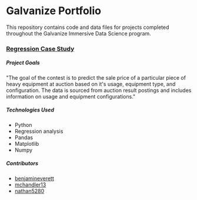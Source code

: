 # Galvanize Portfolio

This repository contains code and data files for projects completed throughout the Galvanize Immersive Data Science program.

### [Regression Case Study](regression-case-study/)

##### Project Goals

"The goal of the contest is to predict the sale price of a particular piece of
heavy equipment at auction based on it's usage, equipment type, and
configuration.  The data is sourced from auction result postings and includes
information on usage and equipment configurations."

##### Technologies Used

* Python
* Regression analysis
* Pandas
* Matplotlib
* Numpy

##### Contributors

* [benjamineverett](https://github.com/benjamineverett)
* [mchandler13](https://github.com/mchandler13)
* [nathan5280](https://github.com/nathan5280)
